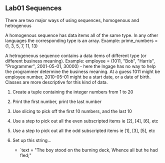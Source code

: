 ## Lab01 Sequences

There are two major ways of using sequences, homogenous and hetrogenous

A homogenous sequence has data items all of the same type.  In any other languages the corresponding type is an array.  Example:
prime_numbers = (1, 3, 5, 7, 11, 13)

A hetrogeneous sequence contains a data items of different type (or different business meaning).  Example:
employee = (1011, "Bob", "Harris", "Programmer", 2001-05-01, 30000) - here the lngage has no way to help the programmer determine the business meaning.  At a guess 1011 might be employee number, 2010-05-01 might be a start date, or a date of birth.  Classes are more descriptive for this kind of data.


1. Create a tuple containing the integer numbers from 1 to 20

1. Print the first number, print the last number

1. Use slicing to pick off the first 10 numbers, and the last 10

1. Use a step to pick out all the even subscripted items ie [2], [4], [6], etc

1. Use a step to pick out all the odd subscripted items ie [1], [3], [5], etc

1. Set up this string...
    - `text = "The boy stood on the burning deck, Whence all but he had fled;"